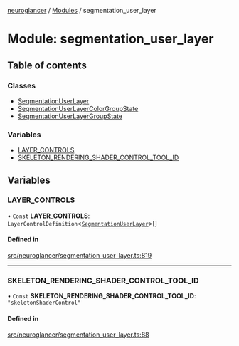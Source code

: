 [neuroglancer](../README.md) / [Modules](../modules.md) / segmentation\_user\_layer

# Module: segmentation\_user\_layer

## Table of contents

### Classes

- [SegmentationUserLayer](../classes/segmentation_user_layer.SegmentationUserLayer.md)
- [SegmentationUserLayerColorGroupState](../classes/segmentation_user_layer.SegmentationUserLayerColorGroupState.md)
- [SegmentationUserLayerGroupState](../classes/segmentation_user_layer.SegmentationUserLayerGroupState.md)

### Variables

- [LAYER\_CONTROLS](segmentation_user_layer.md#layer_controls)
- [SKELETON\_RENDERING\_SHADER\_CONTROL\_TOOL\_ID](segmentation_user_layer.md#skeleton_rendering_shader_control_tool_id)

## Variables

### LAYER\_CONTROLS

• `Const` **LAYER\_CONTROLS**: `LayerControlDefinition`<[`SegmentationUserLayer`](../classes/segmentation_user_layer.SegmentationUserLayer.md)\>[]

#### Defined in

[src/neuroglancer/segmentation_user_layer.ts:819](https://github.com/ActiveBrainAtlas2/neuroglancer/blob/285e65d7/src/neuroglancer/segmentation_user_layer.ts#L819)

___

### SKELETON\_RENDERING\_SHADER\_CONTROL\_TOOL\_ID

• `Const` **SKELETON\_RENDERING\_SHADER\_CONTROL\_TOOL\_ID**: ``"skeletonShaderControl"``

#### Defined in

[src/neuroglancer/segmentation_user_layer.ts:88](https://github.com/ActiveBrainAtlas2/neuroglancer/blob/285e65d7/src/neuroglancer/segmentation_user_layer.ts#L88)
